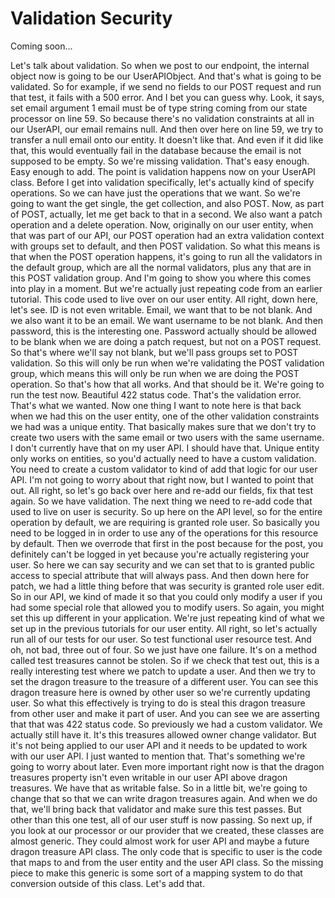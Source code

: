 # Validation Security

Coming soon...

Let's talk about validation. So when we post to our endpoint, the internal object now
is going to be our UserAPIObject. And that's what is going to be validated. So for
example, if we send no fields to our POST request and run that test, it fails with a
500 error. And I bet you can guess why. Look, it says, set email argument 1 email
must be of type string coming from our state processor on line 59. So because there's
no validation constraints at all in our UserAPI, our email remains null. And then
over here on line 59, we try to transfer a null email onto our entity. It doesn't
like that. And even if it did like that, this would eventually fail in the database
because the email is not supposed to be empty. So we're missing validation. That's
easy enough. Easy enough to add. The point is validation happens now on your UserAPI
class. Before I get into validation specifically, let's actually kind of specify
operations. So we can have just the operations that we want. So we're going to want
the get single, the get collection, and also POST. Now, as part of POST, actually,
let me get back to that in a second. We also want a patch operation and a delete
operation. Now, originally on our user entity, when that was part of our API, our
POST operation had an extra validation context with groups set to default, and then
POST validation. So what this means is that when the POST operation happens, it's
going to run all the validators in the default group, which are all the normal
validators, plus any that are in this POST validation group. And I'm going to show
you where this comes into play in a moment. But we're actually just repeating code
from an earlier tutorial. This code used to live over on our user entity. All right,
down here, let's see. ID is not even writable. Email, we want that to be not blank.
And we also want it to be an email. We want username to be not blank. And then
password, this is the interesting one. Password actually should be allowed to be
blank when we are doing a patch request, but not on a POST request. So that's where
we'll say not blank, but we'll pass groups set to POST validation. So this will only
be run when we're validating the POST validation group, which means this will only be
run when we are doing the POST operation. So that's how that all works. And that
should be it. We're going to run the test now. Beautiful 422 status code. That's the
validation error. That's what we wanted. Now one thing I want to note here is that
back when we had this on the user entity, one of the other validation constraints we
had was a unique entity. That basically makes sure that we don't try to create two
users with the same email or two users with the same username. I don't currently have
that on my user API. I should have that. Unique entity only works on entities, so
you'd actually need to have a custom validation. You need to create a custom
validator to kind of add that logic for our user API. I'm not going to worry about
that right now, but I wanted to point that out. All right, so let's go back over here
and re-add our fields, fix that test again. So we have validation. The next thing we
need to re-add code that used to live on user is security. So up here on the API
level, so for the entire operation by default, we are requiring is granted role user.
So basically you need to be logged in in order to use any of the operations for this
resource by default. Then we overrode that first in the post because for the post,
you definitely can't be logged in yet because you're actually registering your user.
So here we can say security and we can set that to is granted public access to
special attribute that will always pass. And then down here for patch, we had a
little thing before that was security is granted role user edit. So in our API, we
kind of made it so that you could only modify a user if you had some special role
that allowed you to modify users. So again, you might set this up different in your
application. We're just repeating kind of what we set up in the previous tutorials
for our user entity. All right, so let's actually run all of our tests for our user.
So test functional user resource test. And oh, not bad, three out of four. So we just
have one failure. It's on a method called test treasures cannot be stolen. So if we
check that test out, this is a really interesting test where we patch to update a
user. And then we try to set the dragon treasure to the treasure of a different user.
You can see this dragon treasure here is owned by other user so we're currently
updating user. So what this effectively is trying to do is steal this dragon treasure
from other user and make it part of user. And you can see we are asserting that that
was 422 status code. So previously we had a custom validator. We actually still have
it. It's this treasures allowed owner change validator. But it's not being applied to
our user API and it needs to be updated to work with our user API. I just wanted to
mention that. That's something we're going to worry about later. Even more important
right now is that the dragon treasures property isn't even writable in our user API
above dragon treasures. We have that as writable false. So in a little bit, we're
going to change that so that we can write dragon treasures again. And when we do
that, we'll bring back that validator and make sure this test passes. But other than
this one test, all of our user stuff is now passing. So next up, if you look at our
processor or our provider that we created, these classes are almost generic. They
could almost work for user API and maybe a future dragon treasure API class. The only
code that is specific to user is the code that maps to and from the user entity and
the user API class. So the missing piece to make this generic is some sort of a
mapping system to do that conversion outside of this class. Let's add that.
